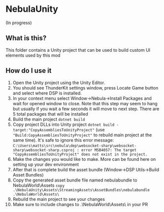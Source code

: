 # NebulaUnity
(In progress)

## What is this?
This folder contains a Unity project that can be used to build custom UI elements used by this mod

## How do I use it
1. Open the Unity project using the Unity Editor.
2. You should see ThunderKit settings window, press Locate Game button and select where DSP is installed.
3. In your context menu select Window->Nebula->Install Packages and wait for opened window to close.
   Note that this step may seem to hang but usually if you wait a few seconds it will move to next step. There are 5 total packages that will be installed 
4. Build the main project
   `dotnet build`
5. Copy project DLLs into Unity project 
   `dotnet build -target:"CopyAssembliesToUnityProject"` (use `"Build:CopyAssembliesToUnityProject"` to rebuild main project at the same time). It's safe to ignore this error message: ```C:\Users\matts\src\nebula\dep\websocket-sharp\websocket-sharp\websocket-sharp.csproj : error MSB4057: The target "CopyAssembliesToUnityProject" does not exist in the project.```
6. Make the changes you would like to make. More can be found here on setting up your dev environment
7. After that is complete build the asset bundle (Window->DSP Utils->Build Asset Bundles)
8. Copy the generated asset bundle file named nebulabundle to NebulaWorld\Assets 
   `copy .\NebulaUnity\Assets\StreamingAssets\AssetBundles\nebulabundle .\NebulaWorld\Assets\`
9. Rebuild the main project to see your changes
10. Make sure to include changes to .\NebulaWorld\Assets\ in your PR